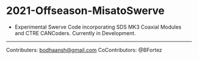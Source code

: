 # 2021-Offseason-MisatoSwerve

- Experimental Swerve Code incorporating SDS MK3 Coaxial Modules and CTRE CANCoders. Currently in Development.

-----

Contributers: bodhaansh@gmail.com
CoContributors: @BFortez
